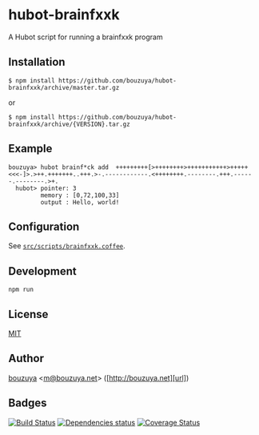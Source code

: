 # hubot-brainfxxk

A Hubot script for running a brainfxxk program

## Installation

    $ npm install https://github.com/bouzuya/hubot-brainfxxk/archive/master.tar.gz

or

    $ npm install https://github.com/bouzuya/hubot-brainfxxk/archive/{VERSION}.tar.gz

## Example

    bouzuya> hubot brainf*ck add  +++++++++[>++++++++>+++++++++++>+++++<<<-]>.>++.+++++++..+++.>-.------------.<++++++++.--------.+++.------.--------.>+.
      hubot> pointer: 3
             memory : [0,72,100,33]
             output : Hello, world!

## Configuration

See [`src/scripts/brainfxxk.coffee`](src/scripts/brainfxxk.coffee).

## Development

`npm run`

## License

[MIT](LICENSE)

## Author

[bouzuya][user] &lt;[m@bouzuya.net][mail]&gt; ([http://bouzuya.net][url])

## Badges

[![Build Status][travis-badge]][travis]
[![Dependencies status][david-dm-badge]][david-dm]
[![Coverage Status][coveralls-badge]][coveralls]

[travis]: https://travis-ci.org/bouzuya/hubot-brainfxxk
[travis-badge]: https://travis-ci.org/bouzuya/hubot-brainfxxk.svg?branch=master
[david-dm]: https://david-dm.org/bouzuya/hubot-brainfxxk
[david-dm-badge]: https://david-dm.org/bouzuya/hubot-brainfxxk.png
[coveralls]: https://coveralls.io/r/bouzuya/hubot-brainfxxk
[coveralls-badge]: https://img.shields.io/coveralls/bouzuya/hubot-brainfxxk.svg
[user]: https://github.com/bouzuya
[mail]: mailto:m@bouzuya.net
[url]: http://bouzuya.net
